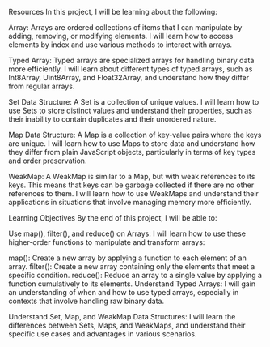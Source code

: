 Resources
In this project, I will be learning about the following:

Array:
Arrays are ordered collections of items that I can manipulate by adding, removing, or modifying elements. I will learn how to access elements by index and use various methods to interact with arrays.

Typed Array:
Typed arrays are specialized arrays for handling binary data more efficiently. I will learn about different types of typed arrays, such as Int8Array, Uint8Array, and Float32Array, and understand how they differ from regular arrays.

Set Data Structure:
A Set is a collection of unique values. I will learn how to use Sets to store distinct values and understand their properties, such as their inability to contain duplicates and their unordered nature.

Map Data Structure:
A Map is a collection of key-value pairs where the keys are unique. I will learn how to use Maps to store data and understand how they differ from plain JavaScript objects, particularly in terms of key types and order preservation.

WeakMap:
A WeakMap is similar to a Map, but with weak references to its keys. This means that keys can be garbage collected if there are no other references to them. I will learn how to use WeakMaps and understand their applications in situations that involve managing memory more efficiently.

Learning Objectives
By the end of this project, I will be able to:

Use map(), filter(), and reduce() on Arrays:
I will learn how to use these higher-order functions to manipulate and transform arrays:

map(): Create a new array by applying a function to each element of an array.
filter(): Create a new array containing only the elements that meet a specific condition.
reduce(): Reduce an array to a single value by applying a function cumulatively to its elements.
Understand Typed Arrays:
I will gain an understanding of when and how to use typed arrays, especially in contexts that involve handling raw binary data.

Understand Set, Map, and WeakMap Data Structures:
I will learn the differences between Sets, Maps, and WeakMaps, and understand their specific use cases and advantages in various scenarios.